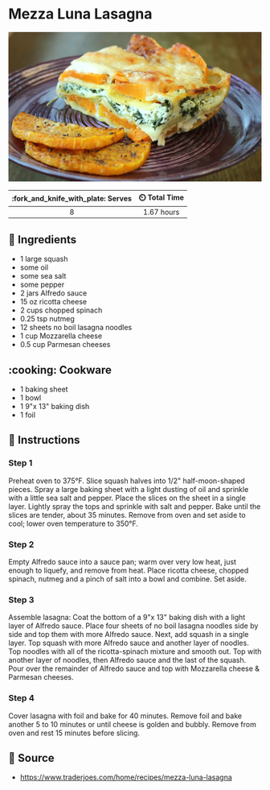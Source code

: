 # Mezza Luna Lasagna

![Mezza Luna Lasagna](../assets/images/mezza-luna-lasagna.png)

| :fork_and_knife_with_plate: Serves | :timer_clock: Total Time |
|:----------------------------------:|:-----------------------: |
| 8 | 1.67 hours |

## :salt: Ingredients

- 1 large squash
- some oil
- some sea salt
- some pepper
- 2 jars Alfredo sauce
- 15 oz ricotta cheese
- 2 cups chopped spinach
- 0.25 tsp nutmeg
- 12 sheets no boil lasagna noodles
- 1 cup Mozzarella cheese
- 0.5 cup Parmesan cheeses

## :cooking: Cookware

- 1 baking sheet
- 1 bowl
- 1 9"x 13" baking dish
- 1 foil

## :pencil: Instructions

### Step 1

Preheat oven to 375°F. Slice squash halves into 1/2" half-moon-shaped pieces. Spray a large baking sheet with a light
dusting of oil and sprinkle with a little sea salt and pepper. Place the slices on the sheet in a single layer. Lightly
spray the tops and sprinkle with salt and pepper. Bake until the slices are tender, about 35 minutes. Remove from oven
and set aside to cool; lower oven temperature to 350°F.

### Step 2

Empty Alfredo sauce into a sauce pan; warm over very low heat, just enough to liquefy, and remove from heat. Place
ricotta cheese, chopped spinach, nutmeg and a pinch of salt into a bowl and combine. Set aside.

### Step 3

Assemble lasagna: Coat the bottom of a 9"x 13" baking dish with a light layer of Alfredo sauce. Place four sheets of no
boil lasagna noodles side by side and top them with more Alfredo sauce. Next, add squash in a single layer. Top squash
with more Alfredo sauce and another layer of noodles. Top noodles with all of the ricotta-spinach mixture and smooth
out. Top with another layer of noodles, then Alfredo sauce and the last of the squash. Pour over the remainder of
Alfredo sauce and top with Mozzarella cheese & Parmesan cheeses.

### Step 4

Cover lasagna with foil and bake for 40 minutes. Remove foil and bake another 5 to 10 minutes or until cheese is golden
and bubbly. Remove from oven and rest 15 minutes before slicing.

## :link: Source

- <https://www.traderjoes.com/home/recipes/mezza-luna-lasagna>
